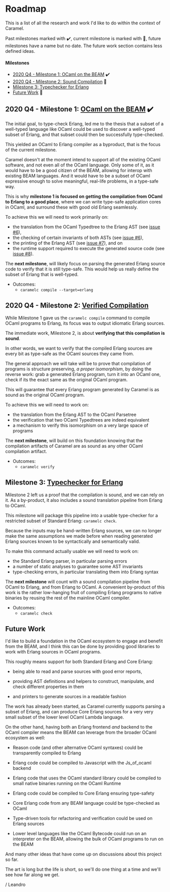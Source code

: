 # Roadmap

This is a list of all the research and work I'd like to do within the context
of Caramel.

Past milestones marked with :heavy_check_mark:, current milestone is marked
with :hammer:, future milestones have a name but no date. The future work
section contains less defined ideas.

#### Milestones

* [2020 Q4 - Milestone 1: OCaml on the BEAM](#2020-q4-milestone-1-ocaml-on-the-beam) :heavy_check_mark:
* [2020 Q4 - Milestone 2: Sound Compilation](#2020-q4-milestone-2-sound-compilation) :hammer:
* [Milestone 3: Typechecker for Erlang](#milestone-3-typechecker-for-erlang)
* [Future Work](#future-work) :crystal_ball:

## 2020 Q4 - Milestone 1: [OCaml on the BEAM](https://github.com/AbstractMachinesLab/caramel/milestone/1) :heavy_check_mark:

The initial goal, to type-check Erlang, led me to the thesis that a subset of a
well-typed language like OCaml could be used to discover a well-typed subset of
Erlang, and that subset could then be successfully type-checked.

This yielded an OCaml to Erlang compiler as a byproduct, that is the focus of
the current milestone.

Caramel doesn't at the moment intend to support all of the existing OCaml
software, and not even all of the OCaml language. Only some of it, as it would
have to be a good citizen of the BEAM, allowing for interop with existing BEAM
languages. And it would have to be a subset of OCaml expressive enough to solve
meaningful, real-life problems, in a type-safe way.

This is why **milestone 1 is focused on getting the compilation from
OCaml to Erlang to a good place**, where we can write type-safe application
cores in OCaml, and surround these with good old Erlang seamlessly.

To achieve this we will need to work primarily on:

* the translation from the OCaml Typedtree to the Erlang AST (see [issue
  #6](https://github.com/AbstractMachinesLab/caramel/issues/6)),
* the checking of certain invariants of both ASTs (see [issue
  #6](https://github.com/AbstractMachinesLab/caramel/issues/6)),
* the printing of the Erlang AST (see [issue
  #7](https://github.com/AbstractMachinesLab/caramel/issues/7)), and on
* the runtime support required to execute the generated source code (see [issue
  #8](https://github.com/AbstractMachinesLab/caramel/issues/8)).

The __next milestone__, will likely focus on parsing the generated Erlang
source code to verify that it is still type-safe. This would help us really
define the subset of Erlang that is well-typed.

* Outcomes:
  - `caramelc compile --target=erlang`

## 2020 Q4 - Milestone 2: [Verified Compilation](https://github.com/AbstractMachinesLab/caramel/milestone/1)

While Milestone 1 gave us the `caramelc compile` command to compile OCaml
programs to Erlang, its focus was to output idiomatic Erlang sources.

The immediate work, Milestone 2, is about **verifying that this compilation is
sound**.

In other words, we want to verify that the compiled Erlang sources are every
bit as type-safe as the OCaml sources they came from.

The general approach we will take will be to prove that compilation of programs
is structure preserving, _a proper isomorphism_, by doing the reverse work:
grab a generated Erlang program, turn it into an OCaml one, check if its the
exact same as the original OCaml program.

This will guarantee that every Erlang program generated by Caramel is as sound
as the original OCaml program.

To achieve this we will need to work on:

* the translation from the Erlang AST to the OCaml Parsetree
* the verification that two OCaml Typedtrees are indeed equivalent
* a mechanism to verify this isomorphism on a very large space of programs

The __next milestone__, will build on this foundation knowing that the
compilation artifacts of Caramel are as sound as any other OCaml compilation
artifact.

* Outcomes:
  - `caramelc verify`

## Milestone 3: [Typechecker for Erlang]()

Milestone 2 left us a proof that the compilation is sound, and we can rely on
it. As a by-product, it also includes a sound translation pipeline from Erlang
to OCaml.

This milestone will package this pipeline into a usable type-checker for a
restricted subset of Standard Erlang: `caramelc check`.

Because the inputs may be hand-written Erlang sources, we can no longer make
the same assumptions we made before when reading generated Erlang sources known
to be syntactically and semantically valid.

To make this command actually usable we will need to work on:

* the Standard Erlang parser, in particular parsing errors
* a number of static analyses to guarantee some AST invariants
* type-checking errors, in particular translating them into Erlang syntax

The __next milestone__ will count with a sound compilation pipeline from OCaml
to Erlang, and from Erlang to OCaml. A convenient by-product of this work is
the rather low-hanging fruit of compiling Erlang programs to native binaries by
reusing the rest of the mainline OCaml compiler.

* Outcomes:
  - `caramelc check`

## Future Work

I'd like to build a foundation in the OCaml ecosystem to engage and benefit
from the BEAM, and I think this can be done by providing good libraries to work
with Erlang sources in OCaml programs.

This roughly means support for both Standard Erlang and Core Erlang:

* being able to read and parse sources with good error reports,

* providing AST definitions and helpers to construct, manipulate, and check
  different properties in them

* and printers to generate sources in a readable fashion

The work has already been started, as Caramel currently supports parsing a
subset of Erlang, and can produce Core Erlang sources for a very very small
subset of the lower level OCaml Lambda language.

On the other hand, having both an Erlang frontend _and_ backend to the OCaml
compiler means the BEAM can leverage from the broader OCaml ecosystem as well:

* Reason code (and other alternative OCaml syntaxes) could be transparently
  compiled to Erlang

* Erlang code could be compiled to Javascript with the Js_of_ocaml backend

* Erlang code that uses the OCaml standard library could be compiled to small
  native binaries running on the OCaml Runtime

* Erlang code could be compiled to Core Erlang ensuring type-safety

* Core Erlang code from any BEAM language could be type-checked as OCaml

* Type-driven tools for refactoring and verification could be used on Erlang
  sources

* Lower level languages like the OCaml Bytecode could run on an interpreter on
  the BEAM, allowing the bulk of OCaml programs to run on the BEAM

And many other ideas that have come up on discussions about this project so far.

The art is long but the life is short, so we'll do one thing at a time and
we'll see how far along we get.

/ Leandro
